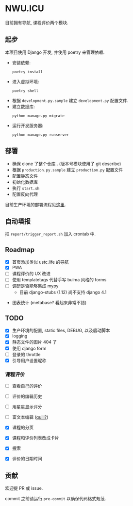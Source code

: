# NWU.ICU
目前拥有导航, 课程评价两个模块.

## 起步
本项目使用 Django 开发, 并使用 poetry 来管理依赖.
- 安装依赖:
    ```
    poetry install
    ```
- 进入虚拟环境:
    ```
    poetry shell
    ```
- 根据 `development.py.sample` 建立 `development.py` 配置文件.
- 建立数据库:
    ```
    python manage.py migrate
    ```
- 运行开发服务器:
    ```
    python manage.py runserver
    ```

## 部署
- 确保 clone 了整个仓库.. (版本号模块使用了 git describe)
- 根据 `production.py.sample` 建立 `production.py` 配置文件
- 配置静态文件
- 初始化数据库
- 执行 `start.sh`
- 配置反向代理

目前生产环境的部署流程见[这里](https://github.com/cjc7373/ansible/blob/master/playbooks/nwu.icu.yml).

## 自动填报
把 `report/trigger_report.sh` 加入 crontab 中.

## Roadmap
- [x] 首页添加类似 ustc.life 的导航
- [x] PWA
- [ ] 课程评价的 UX 改进
- [ ] 使用 templatetags 代替手写 bulma 风格的 forms
- [ ] 调研是否能够集成 mypy
  - 目前 django-stubs (1.12) 尚不支持 django 4.1
- 图表统计 (metabase? 看起来非常不错)

## TODO
- [x] 生产环境的配置, static files, DEBUG, 以及启动脚本
- [x] logging
- [x] 静态文件的图片 404 了
- [x] 使用 django form
- [ ] 登录的 throttle
- [x] 引导用户设置昵称

### 课程评价
- [ ] 查看自己的评价
- [ ] 评价的编辑历史
- [ ] 用星星显示评分
- [ ] 富文本编辑 ([quill?](https://quilljs.com/))
- [x] 课程的分页
- [x] 课程和评价列表改成卡片
- [x] 搜索
- [x] 评价的日期时间


## 贡献
欢迎提 PR 或 issue.

commit 之前请运行 `pre-commit` 以确保代码格式规范.
